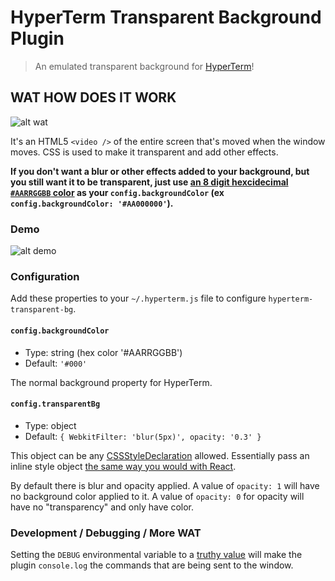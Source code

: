 # HyperTerm Transparent Background Plugin

> An emulated transparent background for [HyperTerm](https://hyperterm.org/)!

## WAT HOW DOES IT WORK

![alt wat][1]

It's an HTML5 `<video />` of the entire screen that's moved when the window
moves. CSS is used to make it transparent and add other effects.

**If you don't want a blur or other effects added to your background, but you
still want it to be transparent, just use [an 8 digit hexcidecimal `#AARRGGBB`
color][2] as your `config.backgroundColor`
(ex `config.backgroundColor: '#AA000000'`).**

### Demo

![alt demo][3]

### Configuration

Add these properties to your `~/.hyperterm.js` file to configure
`hyperterm-transparent-bg`.

#### `config.backgroundColor`

*   Type: string (hex color '#AARRGGBB')
*   Default: `'#000'`

The normal background property for HyperTerm.

#### `config.transparentBg`

*   Type: object
*   Default: `{ WebkitFilter: 'blur(5px)', opacity: '0.3' }`

This object can be any [CSSStyleDeclaration][4] allowed.
Essentially pass an inline style object [the same way you would with React][5].

By default there is blur and opacity applied.
A value of `opacity: 1` will have no background color applied to it.
A value of `opacity: 0` for opacity will have no "transparency" and only have
color.

### Development / Debugging / More WAT

Setting the `DEBUG` environmental variable to a [truthy value][6] will make the
plugin `console.log` the commands that are being sent to the window.

[1]: http://i.giphy.com/12mPcp41D9a1i0.gif
[2]: https://developer.mozilla.org/en-US/docs/Web/CSS/color_value#rgba()
[3]: http://i.giphy.com/3o6ZsYOu9C7RhSWFBS.gif
[4]: https://developer.mozilla.org/en-US/docs/Web/API/CSSStyleDeclaration/cssText
[5]: https://facebook.github.io/react/tips/inline-styles.html
[6]: https://developer.mozilla.org/en-US/docs/Glossary/Truthy

